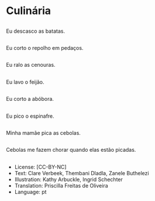 # Culinária

##
Eu descasco as batatas.

##
Eu corto o repolho em pedaços.

##
Eu ralo as cenouras.

##
Eu lavo o feijão.

##
Eu corto a abóbora.

##
Eu pico o espinafre.

##
Minha mamãe pica as cebolas.

##
Cebolas me fazem chorar quando elas estão picadas.

##
* License: [CC-BY-NC]
* Text: Clare Verbeek, Thembani Dladla, Zanele Buthelezi
* Illustration: Kathy Arbuckle, Ingrid Schechter
* Translation: Priscilla Freitas de Oliveira
* Language: pt
